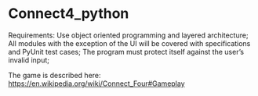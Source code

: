 # Connect4_python


Requirements: Use object oriented programming and layered architecture; All modules with the exception of the UI will be covered with specifications and PyUnit test cases; The program must protect itself against the user’s invalid input;

The game is described here: https://en.wikipedia.org/wiki/Connect_Four#Gameplay

